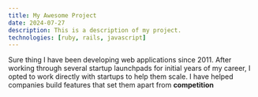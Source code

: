 ```yaml
---
title: My Awesome Project
date: 2024-07-27
description: This is a description of my project.
technologies: [ruby, rails, javascript]
---
```



Sure thing I have been developing web applications since 2011. After working through several startup launchpads for initial years of my career, I opted to work directly with startups to help them scale. I have helped companies build features that set them apart from **competition**
